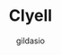---
title: "Clyell"
github: https://github.com/gildasio/clyell
demo: https://gildasio.github.io/clyell/
author: gildasio
draft: true
ssg:
  - Jekyll
cms:
  - No Cms
---